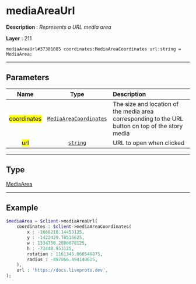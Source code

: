 # mediaAreaUrl

**Description** : *Represents a URL media area*

**Layer** : 211

```tl
mediaAreaUrl#37381085 coordinates:MediaAreaCoordinates url:string = MediaArea;
```

---

## Parameters

| Name | Type | Description |
| :---: | :---: | :--- |
| <mark>coordinates</mark> | [`MediaAreaCoordinates`](type/MediaAreaCoordinates) | The size and location of the media area corresponding to the URL button on top of the story media |
| <mark>url</mark> | [`string`](type/string) | URL to open when clicked |

---

## Type

[MediaArea](type/MediaArea)

---

## Example

```php
$mediaArea = $client->mediaAreaUrl(
	coordinates : $client->mediaAreaCoordinates(
		x : -1668218.14453125,
		y : -1422429.78515625,
		w : 1334756.2080078125,
		h : -73448.953125,
		rotation : 1161345.060546875,
		radius : -897066.494140625,
	),
	url : 'https://docs.liveproto.dev',
);
```